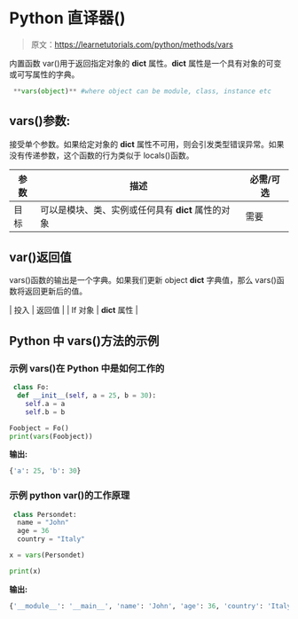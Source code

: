 # Python 直译器()

> 原文：<https://learnetutorials.com/python/methods/vars>

内置函数 var()用于返回指定对象的 __dict__ 属性。__dict__ 属性是一个具有对象的可变或可写属性的字典。

```py
 **vars(object)** #where object can be module, class, instance etc 

```

## vars()参数:

接受单个参数。如果给定对象的 __dict__ 属性不可用，则会引发类型错误异常。如果没有传递参数，这个函数的行为类似于 locals()函数。

| 参数 | 描述 | 必需/可选 |
| --- | --- | --- |
| 目标 | 可以是模块、类、实例或任何具有 __dict__ 属性的对象 | 需要 |

## var()返回值

vars()函数的输出是一个字典。如果我们更新 object __dict__ 字典值，那么 vars()函数将返回更新后的值。

| 投入 | 返回值 |
| If 对象 | __dict__ 属性 |

## Python 中 vars()方法的示例

### 示例 vars()在 Python 中是如何工作的

```py
 class Fo:
  def __init__(self, a = 25, b = 30):
    self.a = a
    self.b = b

Foobject = Fo()
print(vars(Foobject)) 

```

**输出:**

```py
{'a': 25, 'b': 30}
```

### 示例 python var()的工作原理

```py
 class Persondet:
  name = "John"
  age = 36
  country = "Italy"

x = vars(Persondet)

print(x) 

```

**输出:**

```py
{'__module__': '__main__', 'name': 'John', 'age': 36, 'country': 'Italy', '__dict__': <attribute>, '__weakref__': <attribute>, '__doc__': None}</attribute></attribute> 
```